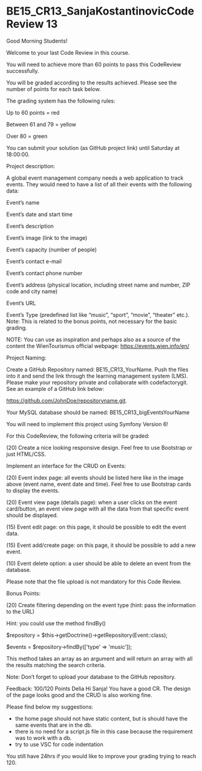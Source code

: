 # BE15_CR13_SanjaKostantinovicCode Review 13
Good Morning Students!

Welcome to your last Code Review in this course. 

You will need to achieve more than 60 points to pass this CodeReview successfully. 

You will be graded according to the results achieved. Please see the number of points for each task below. 

The grading system has the following rules:

Up to 60 points = red

Between 61 and 79 = yellow

Over 80 = green

You can submit your solution (as GitHub project link) until Saturday at 18:00:00.

 

Project description:
 




A global event management company needs a web application to track events. They would need to have a list of all their events with the following data:

Event’s name

Event’s date and start time

Event’s description

Event’s image (link to the image)

Event’s capacity (number of people)

Event’s contact e-mail

Event’s contact phone number

Event’s address (physical location, including street name and number, ZIP code and city name)

Event’s URL

Event’s Type (predefined list like “music”, “sport”, “movie”, “theater” etc.). Note: This is related to the bonus points, not necessary for the basic grading.

NOTE: You can use as inspiration and perhaps also as a source of the content the WienTourismus official webpage: https://events.wien.info/en/ 



 

Project Naming:

Create a GitHub Repository named: BE15_CR13_YourName. Push the files into it and send the link through the learning management system (LMS). Please make your repository private and collaborate with codefactorygit. See an example of a GitHub link below:

https://github.com/JohnDoe/repositoryname.git.

Your MySQL database should be named: BE15_CR13_bigEventsYourName

 

You will need to implement this project using Symfony Version 6!



For this CodeReview, the following criteria will be graded:

(20) Create a nice looking responsive design. Feel free to use Bootstrap or just HTML/CSS.

Implement an interface for the CRUD on Events:

(20) Event index page: all events should be listed here like in the image above (event name, event date and time). Feel free to use Bootstrap cards to display the events.

(20) Event view page (details page): when a user clicks on the event card/button, an event view page with all the data from that specific event should be displayed.

(15) Event edit page: on this page, it should be possible to edit the event data.

(15) Event add/create page: on this page, it should be possible to add a new event.

(10) Event delete option: a user should be able to delete an event from the database.

Please note that the file upload is not mandatory for this Code Review.

Bonus Points:

(20) Create filtering depending on the event type (hint: pass the information to the URL)

Hint: you could use the method findBy()

$repository = $this->getDoctrine()->getRepository(Event::class);

$events = $repository->findBy(['type' => 'music']);

This method takes an array as an argument and will return an array with all the results matching the search criteria.

 

Note: Don’t forget to upload your database to the GitHub repository.

Feedback: 100/120 Points
Delia
Hi Sanja! You have a good CR. The design of the page looks good and the CRUD is also working fine.

Please find below my suggestions:
- the home page should not have static content, but is should have the same events that are in the db.
- there is no need for a script.js file in this case because the requirement was to work with a db.
- try to use VSC for code indentation

You still have 24hrs if you would like to improve your grading trying to reach 120.

